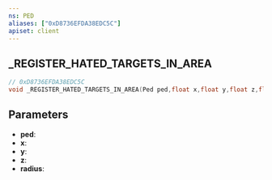 ```yaml
---
ns: PED
aliases: ["0xD8736EFDA38EDC5C"]
apiset: client
---
```

## _REGISTER_HATED_TARGETS_IN_AREA

```c
// 0xD8736EFDA38EDC5C
void _REGISTER_HATED_TARGETS_IN_AREA(Ped ped,float x,float y,float z,float radius);
```


## Parameters
* **ped**:
* **x**:
* **y**:
* **z**:
* **radius**: